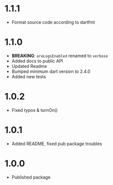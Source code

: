 
# 1.1.1

- Format source code according to dartfmt

# 1.1.0

- **BREAKING**: `areLogsEnabled` renamed to `verbose`
- Added docs to public API
- Updated Readme
- Bumped minimum dart version to 2.4.0
- Added new tests

# 1.0.2

- Fixed typos & turnOn()

# 1.0.1

- Added README, fixed pub package troubles

# 1.0.0

- Published package
